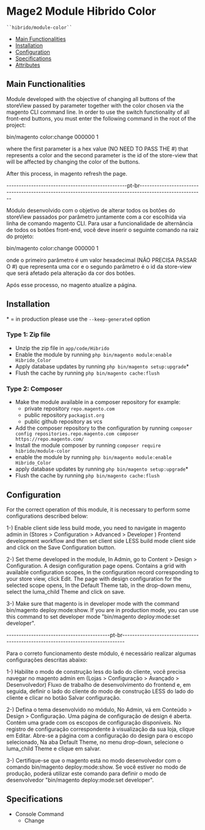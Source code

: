 # Mage2 Module Hibrido Color

    ``hibrido/module-color``

 - [Main Functionalities](#markdown-header-main-functionalities)
 - [Installation](#markdown-header-installation)
 - [Configuration](#markdown-header-configuration)
 - [Specifications](#markdown-header-specifications)
 - [Attributes](#markdown-header-attributes)


## Main Functionalities
Module developed with the objective of changing all buttons of the storeView passed by parameter together with the color chosen via the magento CLI command line.
In order to use the switch functionality of all front-end buttons, you must enter the following command in the root of the project:

bin/magento color:change 000000 1

where the first parameter is a hex value (NO NEED TO PASS THE #) that represents a color and the second parameter is the id of the store-view that will be affected by changing the color of the buttons.

After this process, in magento refresh the page.

-------------------------------------------------pt-br--------------------------------------------------------------------------------------------------------



Módulo desenvolvido com o objetivo de alterar todos os botões do storeView passados ​​por parâmetro juntamente com a cor escolhida via linha de comando magento CLI.
Para usar a funcionalidade de alternância de todos os botões front-end, você deve inserir o seguinte comando na raiz do projeto:

bin/magento color:change 000000 1

onde o primeiro parâmetro é um valor hexadecimal (NÃO PRECISA PASSAR O #) que representa uma cor e o segundo parâmetro é o id da store-view que será afetado pela alteração da cor dos botões.

Após esse processo, no magento atualize a página.

## Installation
\* = in production please use the `--keep-generated` option

### Type 1: Zip file

 - Unzip the zip file in `app/code/Hibrido`
 - Enable the module by running `php bin/magento module:enable Hibrido_Color`
 - Apply database updates by running `php bin/magento setup:upgrade`\*
 - Flush the cache by running `php bin/magento cache:flush`

### Type 2: Composer

 - Make the module available in a composer repository for example:
    - private repository `repo.magento.com`
    - public repository `packagist.org`
    - public github repository as vcs
 - Add the composer repository to the configuration by running `composer config repositories.repo.magento.com composer https://repo.magento.com/`
 - Install the module composer by running `composer require hibrido/module-color`
 - enable the module by running `php bin/magento module:enable Hibrido_Color`
 - apply database updates by running `php bin/magento setup:upgrade`\*
 - Flush the cache by running `php bin/magento cache:flush`


## Configuration
For the correct operation of this module, it is necessary to perform some configurations described below:

1-) Enable client side less build mode, you need to navigate in magento admin in (Stores > Configuration > Advanced > Developer ) Frontend development workflow and then set client side LESS build mode client side and click on the Save Configuration button.

2-) Set theme developed in the module, In Admin, go to Content > Design > Configuration. A design configuration page opens. Contains a grid with available configuration scopes, In the configuration record corresponding to your store view, click Edit. The page with design configuration for the selected scope opens, In the Default Theme tab, in the drop-down menu, select the luma_child Theme and click on save.

3-) Make sure that magento is in developer mode with the command bin/magento deploy:mode:show. If you are in production mode, you can use this command to set developer mode "bin/magento deploy:mode:set developer".

------------------------------------------pt-br-------------------------------------------------------------------------------



Para o correto funcionamento deste módulo, é necessário realizar algumas configurações descritas abaixo:

1-) Habilite o modo de construção less do lado do cliente, você precisa navegar no magento admin em (Lojas > Configuração > Avançado > Desenvolvedor) Fluxo de trabalho de desenvolvimento do frontend e, em seguida, definir o lado do cliente do modo de construção LESS do lado do cliente e clicar no botão Salvar configuração.

2-) Defina o tema desenvolvido no módulo, No Admin, vá em Conteúdo > Design > Configuração. Uma página de configuração de design é aberta. Contém uma grade com os escopos de configuração disponíveis. No registro de configuração correspondente à visualização da sua loja, clique em Editar. Abre-se a página com a configuração do design para o escopo selecionado, Na aba Default Theme, no menu drop-down, selecione o luma_child Theme e clique em salvar.

3-) Certifique-se que o magento está no modo desenvolvedor com o comando bin/magento deploy:mode:show. Se você estiver no modo de produção, poderá utilizar este comando para definir o modo de desenvolvedor "bin/magento deploy:mode:set developer".

## Specifications

 - Console Command
	- Change
